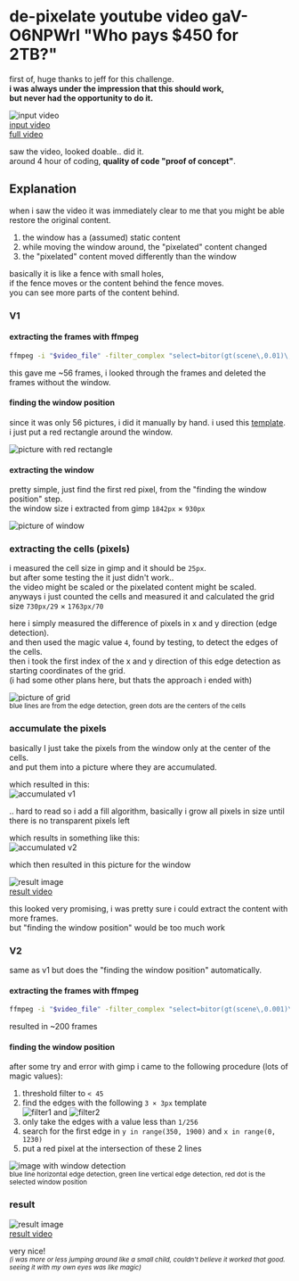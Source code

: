 # de-pixelate youtube video gaV-O6NPWrI "Who pays $450 for 2TB?"

first of, huge thanks to jeff for this challenge.\
**i was always under the impression that this should work,\
but never had the opportunity to do it.**

![input video](v1/frames/0010.png)\
[input video](gaV-O6NPWrI.webm)\
[full video](https://www.youtube.com/watch?v=gaV-O6NPWrI)

saw the video, looked doable.. did it.\
around 4 hour of coding, __quality of code "proof of concept"__.

## Explanation

when i saw the video it was immediately clear to me that you might be able restore the original content.

1. the window has a (assumed) static content
2. while moving the window around, the "pixelated" content changed
3. the "pixelated" content moved differently than the window

basically it is like a fence with small holes,\
if the fence moves or the content behind the fence moves.\
you can see more parts of the content behind.

### V1

#### extracting the frames with ffmpeg

```sh
ffmpeg -i "$video_file" -filter_complex "select=bitor(gt(scene\,0.01)\,eq(n\,0))" -vsync drop frames/%04d.png
```

this gave me ~56 frames, i looked through the frames and deleted the frames without the window.

#### finding the window position

since it was only 56 pictures, i did it manually by hand. i used this [template](v1/frames.xcf).\
i just put a red rectangle around the window.

![picture with red rectangle](v1/frames/0057.png)

#### extracting the window

pretty simple, just find the first red pixel, from the "finding the window position" step.\
the window size i extracted from gimp `1842px` × `930px`

![picture of window](v1/windows/0057.png)

### extracting the cells (pixels)

i measured the cell size in gimp and it should be `25px`.\
but after some testing the it just didn't work..\
the video might be scaled or the pixelated content might be scaled.\
anyways i just counted the cells and measured it and calculated the grid size `730px/29` × `1763px/70`

here i simply measured the difference of pixels in x and y direction (edge detection).\
and then used the magic value `4`, found by testing, to detect the edges of the cells.\
then i took the first index of the x and y direction of this edge detection as starting coordinates of the grid.\
(i had some other plans here, but thats the approach i ended with)

![picture of grid](v1/mosaics/0057.png)\
<small>blue lines are from the edge detection, green dots are the centers of the cells</small>

### accumulate the pixels

basically I just take the pixels from the window only at the center of the cells.\
and put them into a picture where they are accumulated.

which resulted in this:\
![accumulated v1](images/accumulated.png)

.. hard to read so i add a fill algorithm, basically i grow all pixels in size until there is no transparent pixels left

which results in something like this:\
![accumulated v2](images/accumulated2.png)

which then resulted in this picture for the window

![result image](v1/accumulated/0057.png)\
[result video](v1/accumulated/VIDEO_2025-03-22T13:18:23+0100.webm)

this looked very promising, i was pretty sure i could extract the content with more frames.\
but "finding the window position" would be too much work

### V2

same as v1 but does the "finding the window position" automatically.

#### extracting the frames with ffmpeg

```sh
ffmpeg -i "$video_file" -filter_complex "select=bitor(gt(scene\,0.001)\,eq(n\,0))" -vsync drop frames/%04d.png
```

resulted in ~200 frames

#### finding the window position

after some try and error with gimp i came to the following procedure (lots of magic values):

1. threshold filter to `< 45`
2. find the edges with the following `3 × 3px` template\
    ![filter1](images/filter1.png) and ![filter2](images/filter2.png)
3. only take the edges with a value less than `1/256`
4. search for the first edge in `y in range(350, 1900)` and `x in range(0, 1230)`
5. put a red pixel at the intersection of these 2 lines

![image with window detection](v2/frames_detected/0207.png)\
<small>blue line horizontal edge detection, green line vertical edge detection, red dot is the selected window position</small>


### result

![result image](v2/accumulated/0207.png)\
[result video](v2/accumulated/VIDEO_2025-03-23T09:33:22+0100.webm)

very nice!\
*<small>(i was more or less jumping around like a small child, couldn't believe it worked that good. seeing it with my own eyes was like magic)</small>*
